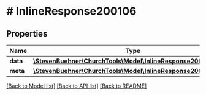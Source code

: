 # # InlineResponse200106

## Properties

Name | Type | Description | Notes
------------ | ------------- | ------------- | -------------
**data** | [**\StevenBuehner\ChurchTools\Model\InlineResponse200106Data[]**](InlineResponse200106Data.md) |  | [optional]
**meta** | [**\StevenBuehner\ChurchTools\Model\InlineResponse200106Meta**](InlineResponse200106Meta.md) |  | [optional]

[[Back to Model list]](../../README.md#models) [[Back to API list]](../../README.md#endpoints) [[Back to README]](../../README.md)
